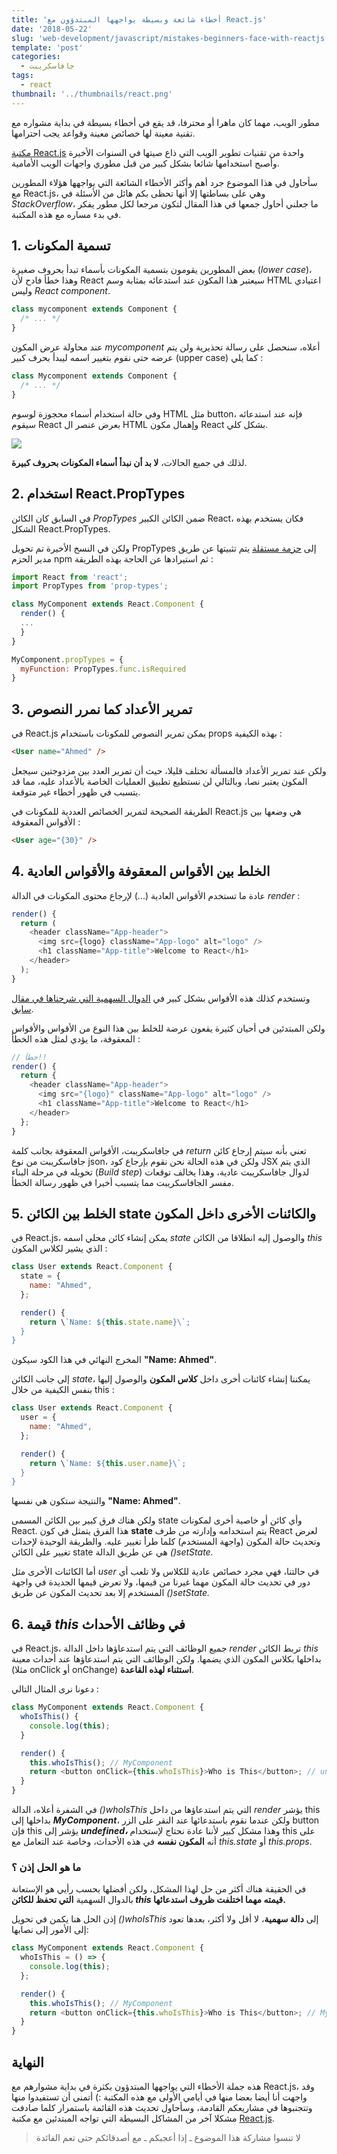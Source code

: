 ```yaml
---
title: 'أخطاء شائعة وبسيطة يواجهها المبتدؤون مع React.js'
date: '2018-05-22'
slug: 'web-development/javascript/mistakes-beginners-face-with-reactjs'
template: 'post'
categories:
  - جافاسكريبت
tags:
  - react
thumbnail: '../thumbnails/react.png'
---
```


مطور الويب، مهما كان ماهرا أو محترفا، قد يقع في أخطاء بسيطة في بداية مشواره مع تقنية معينة لها خصائص معينة وقواعد يجب احترامها.

[مكتبة React.js](https://www.tutomena.com/web-development/javascript/react-javascript-library/) واحدة من تقنيات تطوير الويب التي ذاع صيتها في السنوات الأخيرة وأصبح استخدامها شائعا بشكل كبير من قبل مطوري واجهات الويب الأمامية.

سأحاول في هذا الموضوع جرد أهم وأكثر الأخطاء الشائعة التي يواجهها هؤلاء المطورين مع React.js، وهي على بساطتها إلا أنها تحظى بكم هائل من الأسئلة في _StackOverflow_، ما جعلني أحاول جمعها في هذا المقال لتكون مرجعا لكل مطور يفكر في بدء مساره مع هذه المكتبة.

## **1\. تسمية المكونات**

بعض المطورين يقومون بتسمية المكونات بأسماء تبدأ بحروف صغيرة (_lower case_)، وهذا خطأ فادح لأن React سيعتبر هذا المكون عند استدعائه بمثابة وسم HTML اعتيادي وليس _React component_.

```javascript
class mycomponent extends Component {
  /* ... */
}
```

عند محاولة عرض المكون _mycomponent_ أعلاه، سنحصل على رسالة تحذيرية ولن يتم عرضه حتى نقوم بتغيير اسمه ليبدأ بحرف كبير (upper case) كما يلي :

```javascript
class Mycomponent extends Component {
  /* ... */
}
```

وفي حالة استخدام أسماء محجوزة لوسوم HTML مثل button، فإنه عند استدعائه سيقوم React بعرض عنصر ال HTML وإهمال مكون React بشكل كلي.

[![](../images/react-button-mistake.jpg)](../images/react-button-mistake.jpg)

لذلك في جميع الحالات، **لا بد أن نبدأ أسماء المكونات بحروف كبيرة**.

## **2\. استخدام React.PropTypes**

في السابق كان الكائن _PropTypes_ ضمن الكائن الكبير React، فكان يستخدم بهذه الشكل React.PropTypes.

ولكن في النسخ الأخيرة تم تحويل PropTypes إلى [حزمة مستقلة](https://www.npmjs.com/package/prop-types) يتم تثبيتها عن طريق مدير الحزم npm ثم استيرادها عن الحاجة بهذه الطريقة :

```javascript
import React from 'react';
import PropTypes from 'prop-types';

class MyComponent extends React.Component {
  render() {
  ...
  }
}

MyComponent.propTypes = {
  myFunction: PropTypes.func.isRequired
}
```

## **3\. تمرير الأعداد كما نمرر النصوص**

في React.js يمكن تمرير النصوص للمكونات باستخدام props بهذه الكيفية :

```html
<User name="Ahmed" />
```

ولكن عند تمرير الأعداد فالمسألة تختلف قليلا، حيث أن تمرير العدد بين مزدوجتين سيجعل المكون يعتبر نصا، وبالتالي لن نستطيع تطبيق العمليات الخاصة بالأعداد عليه، مما قد يتسبب في ظهور أخطاء غير متوقعة.

الطريقة الصحيحة لتمرير الخصائص العددية للمكونات في React.js هي وضعها بين الأقواس المعقوفة :

```html
<User age="{30}" />
```

## **4\. الخلط بين الأقواس المعقوفة والأقواس العادية**

عادة ما تستخدم الأقواس العادية (...) لإرجاع محتوى المكونات في الدالة _render_ :

```javascript
render() {
  return (
    <header className="App-header">
      <img src={logo} className="App-logo" alt="logo" />
      <h1 className="App-title">Welcome to React</h1>
    </header>
  );
}
```

وتستخدم كذلك هذه الأقواس بشكل كبير في [الدوال السهمية التي شرحناها في مقال سابق](https://www.tutomena.com/web-development/javascript/arrow-functions-javascript/).

ولكن المبتدئين في أحيان كثيرة يقعون عرضة للخلط بين هذا النوع من الأقواس والأقواس المعقوفة، ما يؤدي لمثل هذه الخطأ :

```js
// خطأ!!
render() {
  return {
    <header className="App-header">
      <img src="{logo}" className="App-logo" alt="logo" />
      <h1 className="App-title">Welcome to React</h1>
    </header>
  };
}
```

في جافاسكريبت، الأقواس المعقوفة بجانب كلمة _return_ تعني بأنه سيتم إرجاع كائن جافاسكريبت من نوع json، ولكن في هذه الحالة نحن نقوم بإرجاع كود JSX الذي يتم تحويله في مرحلة البناء (_Build step_) لدوال جافاسكريبت عادية، وهذا يخالف توقعات مفسر الجافاسكريبت مما يتسبب أخيرا في ظهور رسالة الخطأ.

## **5\. الخلط بين الكائن state والكائنات الأخرى داخل المكون**

في React.js، يمكن إنشاء كائن محلي اسمه _state_ والوصول إليه انطلاقا من الكائن _this_ الذي يشير لكلاس المكون :

```javascript
class User extends React.Component {
  state = {
    name: "Ahmed",
  };

  render() {
    return \`Name: ${this.state.name}\`;
  }
}
```

المخرج النهائي في هذا الكود سيكون **"Name: Ahmed"**.

إلى جانب الكائن _state_، يمكننا إنشاء كائنات أخرى داخل **كلاس المكون** والوصول إليها بنفس الكيفية من خلال this :

```js
class User extends React.Component {
  user = {
    name: "Ahmed",
  };

  render() {
    return \`Name: ${this.user.name}\`;
  }
}
```

والنتيجة ستكون هي نفسها **"Name: Ahmed"**.

ولكن هناك فرق كبير بين الكائن المسمى state وأي كائن أو خاصية أخرى لمكونات React. هذا الفرق يتمثل في كون **state** يتم استخدامه وإدارته من طرف React لعرض وتحديث حالة المكون (واجهة المستخدم) كلما طرأ تغيير عليه. والطريقة الوحيدة لإحدات تغيير على الكائن state هي عن طريق الدالة _()setState._

أما الكائنات الأخرى مثل _user_ في حالتنا، فهي مجرد خصائص عادية للكلاس ولا تلعب أي دور في تحديث حالة المكون مهما غيرنا من قيمها، ولا تعرض قيمها الجديدة في واجهة المستخدم إلا بعد تحديث المكون عن طريق *()setState.*

## **6\. قيمة _this_ في وظائف الأحداث**

في React.js، جميع الوظائف التي يتم استدعاؤها داخل الدالة _render_ تربط الكائن _this_ بداخلها بكلاس المكون الذي يضمها. ولكن الوظائف التي يتم استدعاؤها عند أحداث معينة (مثلا onClick أو onChange) **استثناء لهذه القاعدة**.

دعونا نرى المثال التالي :

```js
class MyComponent extends React.Component {
  whoIsThis() {
    console.log(this);
  }

  render() {
    this.whoIsThis(); // MyComponent
    return <button onClick={this.whoIsThis}>Who is This</button>; // undefined
  }
}
```

في الشفرة أعلاه، الدالة _()whoIsThis_ التي يتم استدعاؤها من داخل _render_ يؤشر this بداخلها إلى **_MyComponent_**، ولكن عندما نقوم باستدعائها عند النقر على الزر button فإن this يؤشر إلى **_undefined،_** وهذا مشكل كبير لأننا عادة نحتاج لإستخدام this على أنه **المكون نفسه** في هذه الأحداث، وخاصة عند التعامل مع _this.state_ أو _this.props_.

### ما هو الحل إذن ؟

في الحقيقة هناك أكثر من حل لهذا المشكل، ولكن أفضلها بحسب رأيي هو الإستعانة بالدوال السهمية **التي تحفظ للكائن _this_ قيمته مهما اختلفت ظروف استدعائها.**

إذن الحل هنا يكمن في تحويل *()whoIsThis* إلى **دالة سهمية**، لا أقل ولا أكثر، بعدها تعود إلى الأمور إلى نصابها:

```js
class MyComponent extends React.Component {
  whoIsThis = () => {
    console.log(this);
  };

  render() {
    this.whoIsThis(); // MyComponent
    return <button onClick={this.whoIsThis}>Who is This</button>; // MyComponent
  }
}
```

## النهاية

هذه جملة الأخطاء التي يواجهها المبتدؤون بكثرة في بداية مشوارهم مع React.js، وقد واجهت أنا أيضا بعضا منها في أيامي الأولى مع هذه المكتبة :) أتمنى أن تستفيدوا منها وتتجنبوها في مشاريعكم القادمة، وسأحاول تحديث هذه القائمة باستمرار كلما صادفت مشكلا آخر من المشاكل البسيطة التي تواجه المبتدئين مع مكتبة [React.js](https://www.tutomena.com/web-development/javascript/react-javascript-library/).

> لا تنسوا مشاركة هذا الموضوع ـ إذا أعجبكم ـ مع أصدقائكم حتى تعم الفائدة
